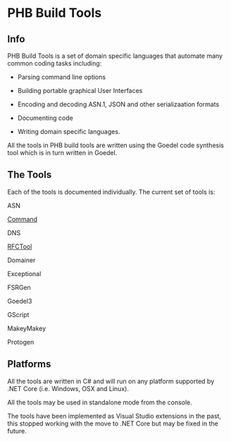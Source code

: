 # PHB Build Tools

## Info

PHB Build Tools is a set of domain specific languages that automate many common 
coding tasks including:

* Parsing command line options

* Building portable graphical User Interfaces

* Encoding and decoding ASN.1, JSON and other serializaation formats

* Documenting code

* Writing domain specific languages.

All the tools in PHB build tools are written using the Goedel code synthesis tool
which is in turn written in Goedel.

## The Tools

Each of the tools is documented individually. The current set of tools is:

ASN

[Command](Command/commandparse)

DNS

[RFCTool](DocTools/rfctool)

Domainer

Exceptional

FSRGen

Goedel3

GScript

MakeyMakey

Protogen


## Platforms

All the tools are written in C# and will run on any platform supported by 
.NET Core (i.e. Windows, OSX and Linux).

All the tools may be used in standalone mode from the console.

The tools have been implemented as Visual Studio extensions in the past, this
stopped working with the move to .NET Core but may be fixed in the future.

